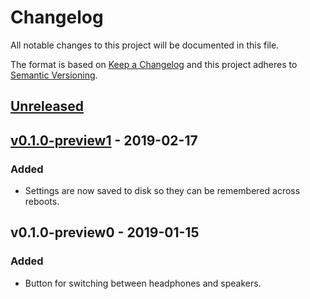 # Changelog
All notable changes to this project will be documented in this file.

The format is based on [Keep a Changelog](http://keepachangelog.com/en/1.0.0/)
and this project adheres to [Semantic Versioning](http://semver.org/spec/v2.0.0.html).

## [Unreleased]

## [v0.1.0-preview1] - 2019-02-17
### Added
- Settings are now saved to disk so they can be remembered across reboots.

## v0.1.0-preview0 - 2019-01-15
### Added
- Button for switching between headphones and speakers.

[Unreleased]: https://github.com/mdonoughe/sbz-switch/compare/v0.1.0-preview1...HEAD
[v0.1.0-preview1]: https://github.com/mdonoughe/sbz-switch/compare/v0.1.0-preview0...v0.1.0-preview1
